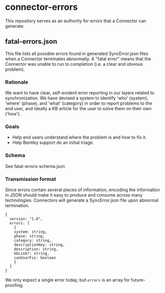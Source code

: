 # connector-errors

This repository serves as an authority for errors that a Connector can generate.

## fatal-errors.json

This file lists all possible errors found in generated SyncError.json files when a Connector terminates abnormally.
A "fatal error" means that the Connector was unable to run to completion (i.e. a clear and obvious problem).

### Rationale

We want to have clear, self-evident error reporting in our layers related to synchronization. We have devised a system
to identify 'who' (system), 'where' (phase), and 'what' (category) in order to report problems to the end user, and
ideally a KB article for the user to solve them on their own ('how').

### Goals

- Help end users understand where the problem is and how to fix it. 
- Help Bentley support do an initial triage.

### Schema

See fatal-errors-schema.json

### Transmission format

Since errors contain several pieces of information, encoding the information in JSON should make it easy to produce and
consume across many technologies. Connectors will generate a SyncError.json file upon abnormal termination.

```
{
  version: "1.0",
  errors: [
    {
    system: string,
    phase: string,
    category: string,
    descriptionKey: string,
    description: string,
    kbLink?: string,
    canUserFix: boolean
    }
  ]
}
```

We only expect a single error today, but `errors` is an array for future-proofing.
